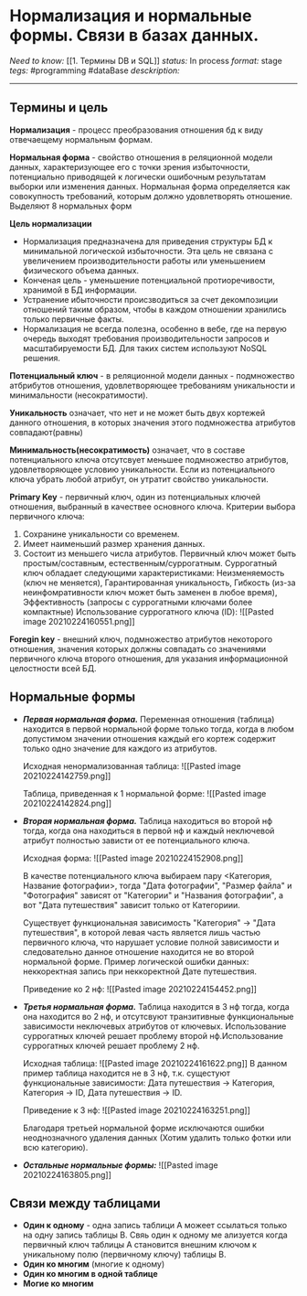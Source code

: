# Нормализация и нормальные формы. Связи в базах данных.
*Need to know:* [[1. Термины DB и SQL]]
*status:* In process
*format:* stage
*tegs:* #programming #dataBase 
*desckription:*

---
## Термины и цель
**Нормализация** - процесс преобразования отношения бд к виду отвечаещему нормальным формам.

**Нормальная форма** - свойство отношения в реляционной модели данных, характеризующее его с точки зрения избыточности, потенциально приводящей к логически ошибочным результатам выборки или изменения данных. Нормальная форма определяется как совокупность требований, которым должно удовлетворять отношение. Выделяют 8 нормальных форм

**Цель нормализации**
- Нормализация предназначена для приведения структуры БД к минимальной логической избыточности. Эта цель не связана с увеличением производительности работы или уменьшением физического объема данных. 
- Конченая цель - уменьшение потенциальной протиоречивости, хранимой в БД информации.
- Устранение ибыточности происзводиться за счет декомпозиции отношений таким образом, чтобы в каждом отношении хранились только первичные факты.
- Нормализация не всегда полезна, особенно в вебе, где на первую очередь выходят требования производительности запросов и масштабируемости БД. Для таких систем используют NoSQL решения.

**Потенциальный ключ** - в реляционной модели данных - подмножество атбрибутов отношения, удовлетворяющее требованиям уникальности и минимальности (несократимости).

**Уникальность** означает, что нет и не может быть двух кортежей данного отношения, в которых значения этого подмножества атрибутов совпадают(равны)

**Минимальность(несократимость)** означает, что в составе потенциального ключа отсутсвует меньшее подмножество атрибутов, удовлетворяющее условию уникальности. Если из потенциального ключа убрать любой атрибут, он утратит свойство уникальности.

**Primary Key** - первичный ключ, один из потенциальных ключей отношения, выбранный в качествее основного ключа. Критерии выбора первичного ключа:
1. Сохранине уникальности со временем.
2. Имеет наименьший размер хранения данных.
3. Состоит из меньшего числа атрибутов.
Первичный ключ может быть простым/составным, естественным/суррогатным. Суррогатный ключ обладает следующими характеристиками: Неизменяемость (ключ не меняется), Гарантированная уникальность, Гибкость (из-за неинфомративности ключ может быть заменен в любое время), Эффективность (запросы с суррогатными ключами более компактные)
Использование суррогатного ключа (ID):
	![[Pasted image 20210224160551.png]]
	
**Foregin key** - внешний ключ, подмножество атрибутов некоторого отношения, значения которых должны совпадать со значениями первичного ключа второго отношения, для указания информационной целостности всей БД.

## Нормальные формы
- ***Первая нормальная форма.*** Переменная отношения (таблица) находится в первой нормальной форме только тогда, когда в любом допустимом значении отношения каждый его кортеж содержит только одно значение для каждого из атрибутов.

	Исходная ненормализованная таблица:
	![[Pasted image 20210224142759.png]]

	Таблица, приведенная к 1 нормальной форме:
	![[Pasted image 20210224142824.png]]

- ***Вторая нормальная форма.*** Таблица находиться во второй нф тогда, когда она находиться в первой нф и каждый неключевой атрибут полностью зависти от ее потенциального ключа.

	Исходная форма:
	![[Pasted image 20210224152908.png]]
	
	В качестве потенциального ключа выбираем пару <Категория, Название фотографии>, тогда "Дата фотографии", "Размер файла" и "Фотография" зависят от "Категории" и "Названия фотографии", а вот "Дата путешествия" зависит только от Категориии.
	
	Существует функциональная зависимость "Категория" -> "Дата путешествия", в которой левая часть является лишь частью первичного ключа, что нарушает условие полной зависимости и следовательно данное отношение находится не во второй нормальной форме. Пример логической ошибки данных: неккоректная запись при неккоректной Дате путешествия.
	
	Приведение ко 2 нф:
	![[Pasted image 20210224154452.png]]
	
- ***Третья нормальная форма.*** Таблица находится в 3 нф тогда, когда она находится во 2 нф, и отсутсвуют транзитивные функциональные зависимости неключевых атрибутов от ключевых. Использование суррогатных ключей решает проблему второй нф.Использование суррогатных ключей решает проблему 2 нф.

	Исходная таблица:
	![[Pasted image 20210224161622.png]]
	В данном пример таблица находится не в 3 нф, т.к. сущестуют функциональные зависимости: Дата путешествия -> Категория, Категория -> ID, Дата путешествия -> ID.
	
	Приведение к 3 нф:
	![[Pasted image 20210224163251.png]]
	
	Благодаря третьей нормальной форме исключаются ошибки неоднозначного удаления данных (Хотим удалить только фотки или всю категорию).
	
- ***Остальные нормальные формы:***
	![[Pasted image 20210224163805.png]]
	

## Связи между таблицами
- **Один к одному** - одна запись таблици А можеет ссылаться только на одну запись таблицы B. Свяь один к одному ме ализуется когда первичный ключ таблицы А становится внешним ключом к уникальному полю (первичному ключу) таблицы B.
- **Один ко многим** (многие к одному)
- **Один ко многим в одной таблице**
- **Могие ко многим**
